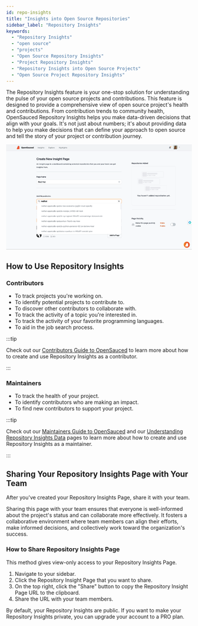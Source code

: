 ```yaml
---
id: repo-insights
title: "Insights into Open Source Repositories"
sidebar_label: "Repository Insights"
keywords:
  - "Repository Insights"
  - "open source"
  - "projects"
  - "Open Source Repository Insights"
  - "Project Repository Insights"
  - "Repository Insights into Open Source Projects"
  - "Open Source Project Repository Insights"
---
```


The Repository Insights feature is your one-stop solution for understanding the pulse of your open source projects and contributions. This feature is designed to provide a comprehensive view of open source project's health and contributions. From contribution trends to community health, OpenSauced Repository Insights helps you make data-driven decisions that align with your goals. It's not just about numbers; it's about providing data to help you make decisions that can define your approach to open source and tell the story of your project or contribution journey. 

![insight-pages-demo](../../static/gif/insight-page-demo.gif)

## How to Use Repository Insights

### Contributors

- To track projects you're working on.
- To identify potential projects to contribute to.
- To discover other contributors to collaborate with.
- To track the activity of a topic you're interested in.
- To track the activity of your favorite programming languages.
- To aid in the job search process.

:::tip

Check out our [Contributors Guide to OpenSauced](../contributors/contributors-guide.md#repository-insights-connecting-your-repositories) to learn more about how to create and use Repository Insights as a contributor.

:::

### Maintainers

- To track the health of your project.
- To identify contributors who are making an impact.
- To find new contributors to support your project.

:::tip

Check out our [Maintainers Guide to OpenSauced](../maintainers/maintainers-guide.md) and our [Understanding Repository Insights Data](../maintainers/understanding-repo-insights.md) pages to learn more about how to create and use Repository Insights as a maintainer.

:::

## Sharing Your Repository Insights Page with Your Team

After you've created your Repository Insights Page, share it with your team.

Sharing this page with your team ensures that everyone is well-informed about the project's status and can collaborate more effectively. It fosters a collaborative environment where team members can align their efforts, make informed decisions, and collectively work toward the organization's success.

### How to Share Repository Insights Page

This method gives view-only access to your Repository Insights Page.

1. Navigate to your sidebar.
2. Click the Repository Insight Page that you want to share.
3. On the top right, click the "Share" button to copy the Repository Insight Page URL to the clipboard.
4. Share the URL with your team members.

By default, your Repository Insights are public. If you want to make your Repository Insights private, you can upgrade your account to a PRO plan.